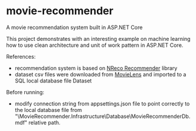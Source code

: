 # movie-recommender
A movie recommendation system built in ASP.NET Core

This project demonstrates with an interesting example on machine learning how to use clean architecture and unit of work pattern in ASP.NET Core.

References:
  - recommendation system is based on <a href="https://github.com/nreco/recommender">NReco Recommender</a> library
  - dataset csv files were downloaded from <a href="https://grouplens.org/datasets/movielens/">MovieLens</a> and imported to a SQL local database file
Dataset 

Before running:
  - modify connection string from appsettings.json file to point correctly to the local database file from "\MovieRecommender.Infrastructure\Database\MovieRecommenderDb.mdf" relative path.
